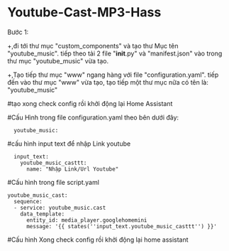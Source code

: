 # Youtube-Cast-MP3-Hass

Bước 1:

+,đi tới thư mục "custom_components" và tạo thư Mục tên "youtube_music".
  tiếp theo tải 2 file "__init__.py" và "manifest.json" vào trong thư mục "youtube_music" vừa tạo.
  
+,Tạo tiếp thư mục "www" ngang hàng với file "configuration.yaml". 
  tiếp đến vào thư mục "www" vừa tạo, tạo tiếp một thư mục nữa có tên là: "youtube_music"

#tạo xong check config rồi khởi động lại Home Assistant


#Cấu Hình trong file configuration.yaml theo bên dưới đây:

      youtube_music:


#cấu hình input text để nhập Link youtube

      input_text:
        youtube_music_casttt:
          name: "Nhập Link/Url Youtube"
 
#Cấu hình trong file script.yaml

    youtube_music_cast:
      sequence:  
      - service: youtube_music.cast
        data_template:
          entity_id: media_player.googlehomemini    
          message: '{{ states(''input_text.youtube_music_casttt'') }}'
 
#Cấu hình Xong check config rồi khởi động lại home assistant




